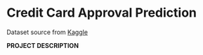 # Credit Card Approval Prediction

Dataset source from [Kaggle](https://www.kaggle.com)


**PROJECT DESCRIPTION**
